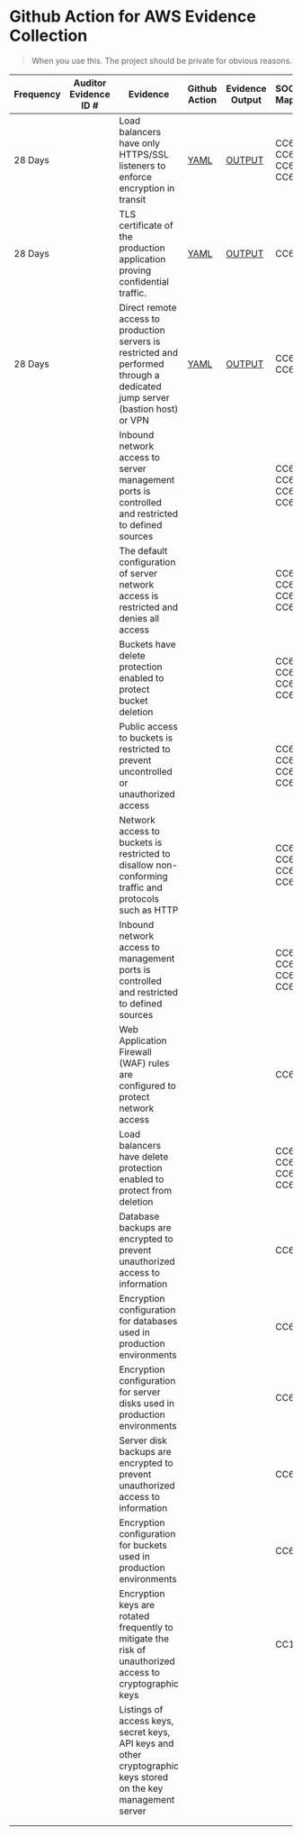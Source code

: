 # Github Action for AWS Evidence Collection

> When you use this. The project should be private for obvious reasons.




| Frequency | Auditor  Evidence ID # | Evidence                                                     | Github Action                                         | Evidence Output                                    | SOC2 Mapping               | NIST Mapping |
| --------- | ---------------------- | ------------------------------------------------------------ | ----------------------------------------------------- | -------------------------------------------------- | :------------------------- | ------------ |
| 28 Days   |                        | Load balancers have only HTTPS/SSL listeners to enforce encryption in transit | [YAML](/.github/workflows/load-bal-ssl-config.yml)   | [OUTPUT](/Configurations/load-bal-ssl-config.yaml) | CC6.1, CC6.3, CC6.6, CC6.7 |              |
| 28 Days   |                        | TLS certificate of the production application proving confidential traffic. | [YAML](/.github/workflows/list-tls-certificates.yaml) | [OUTPUT](/Lists/tls-certificates.yaml)             | CC6.1,                     |              |
| 28 Days   |                        | Direct remote access to production servers is restricted and performed through a dedicated jump server (bastion host) or VPN | [YAML](/.github/workflows/vpn-config.yaml)            | [OUTPUT](/Configurations/vpn-config.yaml)          | CC6.1, CC6.7               |              |
|           |                        | Inbound network access to server management ports is controlled and restricted to defined sources |                                                       |                                                    | CC6.1, CC6.3, CC6.6, CC6.7 |              |
|           |                        | The default configuration of server network access is restricted and denies all access |                                                       |                                                    | CC6.1, CC6.3, CC6.6, CC6.7 |              |
|           |                        | Buckets have delete protection enabled to protect bucket deletion |                                                       |                                                    | CC6.1, CC6.3, CC6.6, CC6.7 |              |
|           |                        | Public access to buckets is restricted to prevent uncontrolled or unauthorized access |                                                       |                                                    | CC6.1, CC6.3, CC6.6, CC6.7 |              |
|           |                        | Network access to buckets is restricted to disallow non-conforming traffic and protocols such as HTTP |                                                       |                                                    | CC6.1, CC6.3, CC6.6, CC6.7 |              |
|           |                        | Inbound network access to management ports is controlled and restricted to defined sources |                                                       |                                                    | CC6.1, CC6.3, CC6.6, CC6.7 |              |
|           |                        | Web Application Firewall (WAF) rules are configured to protect network access |                                                       |                                                    | CC6.1                      |              |
|           |                        | Load balancers have delete protection enabled to protect from deletion |                                                       |                                                    | CC6.1, CC6.3, CC6.6, CC6.7 |              |
|           |                        | Database backups are encrypted to prevent unauthorized access to information |                                                       |                                                    | CC6.7                      |              |
|           |                        | Encryption configuration for databases used in production environments |                                                       |                                                    | CC6.7                      |              |
|           |                        | Encryption configuration for server disks used in production environments |                                                       |                                                    | CC6.7                      |              |
|           |                        | Server disk backups are encrypted to prevent unauthorized access to information |                                                       |                                                    | CC6.7                      |              |
|           |                        | Encryption configuration for buckets used in production environments |                                                       |                                                    | CC6.7                      |              |
|           |                        | Encryption keys are rotated frequently to mitigate the risk of unauthorized access to cryptographic keys |                                                       |                                                    | CC1.1                      |              |
|           |                        | Listings of access keys, secret keys, API keys and other cryptographic keys stored on the key management server |                                                       |                                                    |                            |              |
|           |                        |                                                              |                                                       |                                                    |                            |              |
|           |                        |                                                              |                                                       |                                                    |                            |              |




<!--
#### SOC 2 - Expected Evidence

> For every `*` means a new type of evidence item



|ID     |Control                                                                                                                                                                                                                                                                                                                                                                                                      |Expected Evidence                                                                                                                                                                                                                                                                                                                                                                                                                                                                                                                                                                                                                                                                                                                                                                                                                                                                                                                                                                                                                                                                                                                                                                                                                                                                                                                                                                                                                                                                                               |Standard Hierarchy                                                                                                                                                                                                                                                                                                                                                                                         |Frequency|
|-------|-------------------------------------------------------------------------------------------------------------------------------------------------------------------------------------------------------------------------------------------------------------------------------------------------------------------------------------------------------------------------------------------------------------|----------------------------------------------------------------------------------------------------------------------------------------------------------------------------------------------------------------------------------------------------------------------------------------------------------------------------------------------------------------------------------------------------------------------------------------------------------------------------------------------------------------------------------------------------------------------------------------------------------------------------------------------------------------------------------------------------------------------------------------------------------------------------------------------------------------------------------------------------------------------------------------------------------------------------------------------------------------------------------------------------------------------------------------------------------------------------------------------------------------------------------------------------------------------------------------------------------------------------------------------------------------------------------------------------------------------------------------------------------------------------------------------------------------------------------------------------------------------------------------------------------------|-----------------------------------------------------------------------------------------------------------------------------------------------------------------------------------------------------------------------------------------------------------------------------------------------------------------------------------------------------------------------------------------------------------|---------|
|SOC.01 |Service Level Agreement (SLA) response time is in accordance with SLA procedure - Support tickets are classified, assigned and responded to in accordance with SLA procedure                                                                                                                                                                                                                                 |* SLA procedure document - SLA procedure document defining response time to customer issues and uptime requirements * Records of all customer support tickets - Customer support tickets including initial response time, urgent classification, severity level and owner proving initial response time was in accordance to the SLA                                                                                                                                                                                                                                                                                                                                                                                                                                                                                                                                                                                                                                                                                                                                                                                                                                                                                                                                                                                                                                                                                                                                                                            |* Security > CC2: Communication and Information > CC2.2 > SOC.1                                                                                                                                                                                                                                                                                                                                            |Ongoing  |
|SOC.02 |Set of security policies and procedures are documented, maintained, and published to employees - Policies and procedures are documented, reviewed, approved and available to employees                                                                                                                                                                                                                       |* Set of signed information security policies and procedures - Set of signed information security policies and procedures available to employees * A link to the policies and procedures in the internal portal - A link for the internal portal showing that the policies are available to all company's employees                                                                                                                                                                                                                                                                                                                                                                                                                                                                                                                                                                                                                                                                                                                                                                                                                                                                                                                                                                                                                                                                                                                                                                                             |* Security > CC1: Control Environment > CC1.3 > SOC.2                                                                                                                                                                                                                                                                                                                                                      |Annually |
|SOC.04 |Support metrics are defined and communicated - Support metrics (including key performance indicators) are defined and sent to Company’s stakeholders                                                                                                                                                                                                                                                         |* Support metrics dashboard report - Support metrics dashboard report taken from the support software * Support metrics report notification - A notification with support metrics report sent to relevant stakeholders                                                                                                                                                                                                                                                                                                                                                                                                                                                                                                                                                                                                                                                                                                                                                                                                                                                                                                                                                                                                                                                                                                                                                                                                                                                                                          |* Security > CC2: Communication and Information > CC2.2 > SOC.4                                                                                                                                                                                                                                                                                                                                            |Ongoing  |
|SOC.10 |Risk assessment meetings are held and documented - Risk assessment meetings where stakeholders evaluate risks and threats take place and documented                                                                                                                                                                                                                                                          |* Risk assessment meetings invitations - Risk assessment meetings email invitations * Risk assessment meetings minutes - Risk assessment meetings minutes                                                                                                                                                                                                                                                                                                                                                                                                                                                                                                                                                                                                                                                                                                                                                                                                                                                                                                                                                                                                                                                                                                                                                                                                                                                                                                                                                       |* Security > CC3: Risk Assessment > CC3.2 > SOC.10                                                                                                                                                                                                                                                                                                                                                         |Annually |
|SOC.106|Production and development environments are segregated - Separate environments are used for production and development (including testing and staging). To ensure segregation of duties, entities with access to the development environments have no access to production environment                                                                                                                       |* PII is used only in production environments - PII is used only in the production environment to prevent malicious threat actors to gain unauthorized access. Exceptions when necessary should be strictly limited, defined, and controlled followed by deletion of that data after use * Cloud accounts users and permissions - Cloud accounts users and permissions showing only authorized users have access to production * Test data is removed before system go to production - Test data may give away information about the functioning of an application or system and is an easy target for unauthorized individuals to exploit to gain access to systems. Possession of such information could facilitate the compromise of the system and related account data                                                                                                                                                                                                                                                                                                                                                                                                                                                                                                                                                                                                                                                                                                                                     |* Security > CC6: Logical and Physical Access Controls > CC6.1 > SOC.106 * Security > CC8: Change Management > CC8.1 > SOC.106                                                                                                                                                                                                                                                                             |Ongoing  |
|SOC.11 |Risk assessment is performed and documented - Risk assessment that follows the organization's policy is performed and documented to analyze, identify, evaluate and address internal and external risks                                                                                                                                                                                                      |* Risk assessment documentation (Risk Register) - Risk assessment documentation (Risk Register) including risks with their severity, priority, likelihood, impact, and mitigation steps is assigned to relevant stakeholders                                                                                                                                                                                                                                                                                                                                                                                                                                                                                                                                                                                                                                                                                                                                                                                                                                                                                                                                                                                                                                                                                                                                                                                                                                                                                    |* Security > CC3: Risk Assessment > CC3.1 > SOC.11                                                                                                                                                                                                                                                                                                                                                         |Ongoing  |
|SOC.110|Database access restriction is reviewed - Database access permissions are restricted to authorized users only                                                                                                                                                                                                                                                                                                |* Databases are configured with IAM authentication - Databases are configured with IAM authentication to link IAM users and roles with database access * Databases are not publicly accessible - Databases are configured to deny public access from external networks and allow access originating from the private network * Database access configuration and permissions - Database access user list and permissions proving that only authorized users has access to the database                                                                                                                                                                                                                                                                                                                                                                                                                                                                                                                                                                                                                                                                                                                                                                                                                                                                                                                                                                                                                          |* Security > CC6: Logical and Physical Access Controls > CC6.1 > SOC.110 * Security > CC8: Change Management > CC8.1 > SOC.110                                                                                                                                                                                                                                                                             |Ongoing  |
|SOC.111|User log activity and audit trail is performed and reviewed - User log activity auditing and audit trail for database, servers, and applications is performed and reviewed                                                                                                                                                                                                                                   |* Database access log alert sample - Sample of alerts generated and sent to security team when unauthorized access is made to database * Audit logs configuration - User audit trail activity configuration of environment's services and resources * Audit trail logging is configured multi-region and cross-account - Audit trail logging is configured to be operating on all infrastructure regions and accounts to ensure monitoring coverage * Audit trail triggered alerts listings sample - Sample of user audit logs triggered alerts, upon the identification of an anomaly showing alerts are defined and reviewed * Audit logs are protected - Audit logs are protected to prevent modifications by individuals, by encryption, access control and backup mechanisms * Database audit trail logs rules configuration - Database audit trail logs rules configuration showing database activity is audited for various events * Privileged users action logs - Privileged users' audit logs sample retrieved from the production environment                                                                                                                                                                                                                                                                                                                                                                                                                                                        |* Security > CC4: Monitoring Activities > CC4.1 > SOC.111                                                                                                                                                                                                                                                                                                                                                  |Annually |
|SOC.112|Monitoring and Audit Trail policy is documented and followed - The company documents and follows a monitoring and audit trail policy outlining the company's strategic directions for monitoring and internal audit                                                                                                                                                                                          |* Monitoring and audit policy document - Monitoring and audit policy document that defines the company's strategic directions for performing business monitoring and internal audit                                                                                                                                                                                                                                                                                                                                                                                                                                                                                                                                                                                                                                                                                                                                                                                                                                                                                                                                                                                                                                                                                                                                                                                                                                                                                                                             |* Security > CC7: System Operations > CC7.1 > SOC.112 * Security > CC7: System Operations > CC7.2 > SOC.112                                                                                                                                                                                                                                                                                                |Ongoing  |
|SOC.113|Infrastructure monitoring tools and metrics are in place - Infrastructure monitoring tools are in place to gather metrics about the operations of an IT environment hardware and software to ensure everything functions as expected to support applications and services                                                                                                                                    |* Application logging is configured multi-region - Application logging is configured to be operating on all infrastructure regions to ensure monitoring and metrics coverage * Infrastructure monitoring alerts - Infrastructure monitoring alerts sent to relevant stakeholder * Infrastructure monitoring alert rules configuration - Infrastructure monitoring tool configuration of predefined rules for alerts sent to relevant stakeholders * Servers have monitoring configuration enabled - Servers have monitoring configuration enabled for events and metrics monitoring * Infrastructure monitoring metrics - Infrastructure monitoring metrics (CPU, storage, performance) * Audit trail triggered alerts listings sample - Sample of user audit logs triggered alerts, upon the identification of an anomaly showing alerts are defined and reviewed * Load balancers have access logs configuration enabled - Load balancers have access logs configuration enabled to log network access and provide access control visibility * Audit logs configuration - User audit trail activity configuration of environment's services and resources * Infrastructure monitoring tool dashboard report - Infrastructure monitoring tool dashboard report proving existence of a dedicated monitoring tool * Audit trail logging is configured multi-region and cross-account - Audit trail logging is configured to be operating on all infrastructure regions and accounts to ensure monitoring coverage|* Security > CC4: Monitoring Activities > CC4.1 > SOC.113                                                                                                                                                                                                                                                                                                                                                  |Ongoing  |
|SOC.114|Security monitoring tools are in place - Security monitoring tools are in place to monitor customer environment to identify unusual activity. Alerts are sent based on predefined rules to the appropriate stakeholders when necessary                                                                                                                                                                       |* Security monitoring tool alert rules configuration - Monitoring tool configuration of predefined rules for alerts sent to relevant stakeholders * Security monitoring alerts - Security monitoring tool alerts sent to relevant stakeholder * Security monitoring tool dashboard report - Security monitoring tool dashboard report proving existence of a dedicated tool                                                                                                                                                                                                                                                                                                                                                                                                                                                                                                                                                                                                                                                                                                                                                                                                                                                                                                                                                                                                                                                                                                                                     |* Security > CC4: Monitoring Activities > CC4.1 > SOC.114                                                                                                                                                                                                                                                                                                                                                  |Ongoing  |
|SOC.115|Application monitoring tools are in place - Applicative anomalies are identified using predefined rules on a monitoring tool                                                                                                                                                                                                                                                                                 |* Application monitoring tool dashboard report - Application monitoring tool dashboard report proving existence of a dedicated tool * Application logging is configured multi-region - Application logging is configured to be operating on all infrastructure regions to ensure monitoring and metrics coverage * Application monitoring alerts - Application monitoring tool alerts sent to relevant stakeholder * Application monitoring tool alert rules configuration - Application monitoring tools configuration showing alert rules for anomaly detection                                                                                                                                                                                                                                                                                                                                                                                                                                                                                                                                                                                                                                                                                                                                                                                                                                                                                                                                               |* Security > CC4: Monitoring Activities > CC4.1 > SOC.115                                                                                                                                                                                                                                                                                                                                                  |Ongoing  |
|SOC.116|Penetration tests are performed - Penetration tests are performed on products and high and critical issues are documented, tracked, investigated and resolved                                                                                                                                                                                                                                                |* Penetration test executive summary report - Penetration test executive report of conducted penetration test from a third-party service provider                                                                                                                                                                                                                                                                                                                                                                                                                                                                                                                                                                                                                                                                                                                                                                                                                                                                                                                                                                                                                                                                                                                                                                                                                                                                                                                                                               |* Security > CC6: Logical and Physical Access Controls > CC6.8 > SOC.116                                                                                                                                                                                                                                                                                                                                   |Annually |
|SOC.117|Information security roles responsibilities are defined and assigned - Information security roles and responsibilities, including accountability for developing and maintaining policies, are defined and assigned to company's relevant personnel and updated and approved                                                                                                                                  |* Information security policy document - Information security policy document outlining the information security program of your company                                                                                                                                                                                                                                                                                                                                                                                                                                                                                                                                                                                                                                                                                                                                                                                                                                                                                                                                                                                                                                                                                                                                                                                                                                                                                                                                                                        |* Security > CC1: Control Environment > CC1.3 > SOC.117 * Security > CC1: Control Environment > CC1.5 > SOC.117 * Security > CC2: Communication and Information > CC2.2 > SOC.117 * Security > CC5: Control Activities > CC5.2 > SOC.117 * Security > CC5: Control Activities > CC5.3 > SOC.117 * Security > CC7: System Operations > CC7.1 > SOC.117 * Security > CC7: System Operations > CC7.4 > SOC.117|Annually |
|SOC.118|Employee feedback processes take place - Employee feedback processes in which managers and supervisors are giving constructive feedbacks to their employees are taking place and documented                                                                                                                                                                                                                  |* Employee feedback documentation samples - Employee feedback documentation samples for employees (anonymized) holding the feedback given to employees by their supervisors                                                                                                                                                                                                                                                                                                                                                                                                                                                                                                                                                                                                                                                                                                                                                                                                                                                                                                                                                                                                                                                                                                                                                                                                                                                                                                                                     |* Security > CC1: Control Environment > CC1.4 > SOC.118                                                                                                                                                                                                                                                                                                                                                    |Annually |
|SOC.119|New features are communicated to customers - New features are communicated to customers, through emails, chat or other means of communication                                                                                                                                                                                                                                                                |* Release notes - Example of release notes communicated to customers via emails or other means                                                                                                                                                                                                                                                                                                                                                                                                                                                                                                                                                                                                                                                                                                                                                                                                                                                                                                                                                                                                                                                                                                                                                                                                                                                                                                                                                                                                                  |* Security > CC2: Communication and Information > CC2.3 > SOC.119                                                                                                                                                                                                                                                                                                                                          |Ongoing  |
|SOC.12 |Board of directors meetings are held and documented - Board of directors meetings are held, documented and have a fixed agenda                                                                                                                                                                                                                                                                               |* Board of directors meetings minutes - Sample of board of directors meetings minutes * Board of directors meetings invitations - Email invitations for board of directors meetings                                                                                                                                                                                                                                                                                                                                                                                                                                                                                                                                                                                                                                                                                                                                                                                                                                                                                                                                                                                                                                                                                                                                                                                                                                                                                                                             |* Security > CC1: Control Environment > CC1.2 > SOC.12                                                                                                                                                                                                                                                                                                                                                     |Quarterly|
|SOC.120|System uptime SLA is defined and monitored - System uptime is defined in the SLA document and is being tracked and monitored                                                                                                                                                                                                                                                                                 |* SLA procedure document - SLA procedure document defining response time to customer issues and uptime requirements * System uptime report - System uptime report generated for all the audit period                                                                                                                                                                                                                                                                                                                                                                                                                                                                                                                                                                                                                                                                                                                                                                                                                                                                                                                                                                                                                                                                                                                                                                                                                                                                                                            |* Security > CC2: Communication and Information > CC2.3 > SOC.120 * Security > CC4: Monitoring Activities > CC4.1 > SOC.120                                                                                                                                                                                                                                                                                |Ongoing  |
|SOC.121|Access permissions for the product's application are restricted - Access permissions for the company product's application are restricted to authorized users only                                                                                                                                                                                                                                           |* Product application user list - User list of authorized users with access to the company's product application                                                                                                                                                                                                                                                                                                                                                                                                                                                                                                                                                                                                                                                                                                                                                                                                                                                                                                                                                                                                                                                                                                                                                                                                                                                                                                                                                                                                |* Security > CC6: Logical and Physical Access Controls > CC6.1 > SOC.121 * Security > CC6: Logical and Physical Access Controls > CC6.2 > SOC.121 * Security > CC6: Logical and Physical Access Controls > CC6.6 > SOC.121                                                                                                                                                                                 |Ongoing  |
|SOC.123|Changes in infrastructure are documented - Design, acquisition, implementation, configuration, modification, and management of infrastructure are documented and approved by the management team within the Change Management application. Change Management tickets are prioritized and labeled based on development phase and urgency                                                                      |* Change management tickets for infrastructure changes - Change management tickets for infrastructure changes from the change management tool                                                                                                                                                                                                                                                                                                                                                                                                                                                                                                                                                                                                                                                                                                                                                                                                                                                                                                                                                                                                                                                                                                                                                                                                                                                                                                                                                                   |* Security > CC8: Change Management > CC8.1 > SOC.123                                                                                                                                                                                                                                                                                                                                                      |Ongoing  |
|SOC.127|Visitors are accompanied while on premises - Visitors to the company's office are accompanied while on premises                                                                                                                                                                                                                                                                                              |* Physical access walkthrough documentation - Documentation of physical access walkthrough * Door management tool configuration - Physical entrance management tool configuration                                                                                                                                                                                                                                                                                                                                                                                                                                                                                                                                                                                                                                                                                                                                                                                                                                                                                                                                                                                                                                                                                                                                                                                                                                                                                                                               |* Security > CC6: Logical and Physical Access Controls > CC6.4 > SOC.127                                                                                                                                                                                                                                                                                                                                   |Ongoing  |
|SOC.13 |Product or service interruptions are communicated to customers - Service interruptions, maintenance and updates are communicated to customers through emails, status page link, chat or other means of communication                                                                                                                                                                                         |* Service interruptions notifications - Service interruptions and maintenance notifications that were communicated to customers via email, status page link or other tool                                                                                                                                                                                                                                                                                                                                                                                                                                                                                                                                                                                                                                                                                                                                                                                                                                                                                                                                                                                                                                                                                                                                                                                                                                                                                                                                       |* Security > CC2: Communication and Information > CC2.3 > SOC.13                                                                                                                                                                                                                                                                                                                                           |Ongoing  |
|SOC.131|Access to system resources is protected - Access to system resources is protected through a combination of firewalls, VPNs, native operating system access controls, database management system security, application controls and intrusion detection monitoring software                                                                                                                                   |* System description, design and network architecture boundaries is documented for internal use - A link to an internal shared folder or portal location of the system description and boundaries documentation including architecture and network design with security measures (Firewall, VPN,IDS)                                                                                                                                                                                                                                                                                                                                                                                                                                                                                                                                                                                                                                                                                                                                                                                                                                                                                                                                                                                                                                                                                                                                                                                                            |* Security > CC6: Logical and Physical Access Controls > CC6.6 > SOC.131                                                                                                                                                                                                                                                                                                                                   |Ongoing  |
|SOC.137|Equipment contacting sensitive information is disposed securely - Equipment contacting sensitive information is disposed only after the sensitive information has been wiped out, including revocation of access permissions to the systems and premises, as well as the return of company property and equipment                                                                                            |* Terminated employee off-boarding checklist - Employee off-boarding checklist for terminated employees, including the off-boarding tasks to be performed for a leaving employee such as IT credentials deprovisioning and equipment disposal. The filled off-boarding checklists can be gathered from the HR or ticketing system, or be provided as a standalone documents, for terminated employees                                                                                                                                                                                                                                                                                                                                                                                                                                                                                                                                                                                                                                                                                                                                                                                                                                                                                                                                                                                                                                                                                                           |* Confidentiality > C: Additional Criteria for Confidentiality > C1.1 > SOC.137 * Security > CC6: Logical and Physical Access Controls > CC6.2 > SOC.137 * Security > CC6: Logical and Physical Access Controls > CC6.5 > SOC.137                                                                                                                                                                          |Ongoing  |
|SOC.138|Deployment notifications are sent - After deployment, a success/fail notification will be sent to relevant stakeholders                                                                                                                                                                                                                                                                                      |* Deployment notifications are configured - Deployment notifications are configured to be sent for deployment events such as build success and failure * Deployments notifications - Software deployments notifications sent to the relevant stakeholder                                                                                                                                                                                                                                                                                                                                                                                                                                                                                                                                                                                                                                                                                                                                                                                                                                                                                                                                                                                                                                                                                                                                                                                                                                                        |* Security > CC8: Change Management > CC8.1 > SOC.138                                                                                                                                                                                                                                                                                                                                                      |Ongoing  |
|SOC.139|Privacy roles and responsibilities are defined - Responsibility and accountability are assigned to a person or group for developing, documenting, implementing, enforcing, monitoring, and updating the company's privacy policies. The names of such person or group and their responsibilities are defined                                                                                                 |* Privacy roles and responsibilities - Definition of privacy roles and responsibilities and the person or group assigned to them. The responsibilities include developing, documenting, implementing, enforcing, monitoring, and updating the company's privacy policies                                                                                                                                                                                                                                                                                                                                                                                                                                                                                                                                                                                                                                                                                                                                                                                                                                                                                                                                                                                                                                                                                                                                                                                                                                        |* Security > CC1: Control Environment > CC1.3 > SOC.139                                                                                                                                                                                                                                                                                                                                                    |Annually |
|SOC.14 |Organization chart is documented - An organization chart including personnel, job titles and clear reporting hierarchy is documented                                                                                                                                                                                                                                                                         |* Organization chart - Organization chart including job titles to demonstrate clear structure and reporting hierarchy                                                                                                                                                                                                                                                                                                                                                                                                                                                                                                                                                                                                                                                                                                                                                                                                                                                                                                                                                                                                                                                                                                                                                                                                                                                                                                                                                                                           |* Security > CC1: Control Environment > CC1.3 > SOC.14                                                                                                                                                                                                                                                                                                                                                     |Ongoing  |
|SOC.140|Server network access is restricted - Server network access is restricted to prevent unauthorized access to the company's resources and information                                                                                                                                                                                                                                                          |* Server management network access is restricted - Inbound network access to server management ports is controlled and restricted to defined sources * The default configuration of server network access is restricted - The default configuration of server network access is restricted and denies all access                                                                                                                                                                                                                                                                                                                                                                                                                                                                                                                                                                                                                                                                                                                                                                                                                                                                                                                                                                                                                                                                                                                                                                                                |* Security > CC6: Logical and Physical Access Controls > CC6.1 > SOC.140 * Security > CC6: Logical and Physical Access Controls > CC6.3 > SOC.140 * Security > CC6: Logical and Physical Access Controls > CC6.6 > SOC.140 * Security > CC6: Logical and Physical Access Controls > CC6.7 > SOC.140                                                                                                        |Ongoing  |
|SOC.141|Bucket access is restricted - Bucket access is restricted to prevent uncontrolled access to the company's data                                                                                                                                                                                                                                                                                               |* Buckets have delete protection enabled - Buckets have delete protection enabled to protect bucket deletion by requiring MFA * Public access to buckets is restricted - Public access to buckets is restricted to prevent uncontrolled or unauthorized access * Network access to buckets is restricted - Network access to buckets is restricted to disallow non-conforming traffic and protocols such as HTTP                                                                                                                                                                                                                                                                                                                                                                                                                                                                                                                                                                                                                                                                                                                                                                                                                                                                                                                                                                                                                                                                                                |* Security > CC6: Logical and Physical Access Controls > CC6.1 > SOC.141 * Security > CC6: Logical and Physical Access Controls > CC6.3 > SOC.141 * Security > CC6: Logical and Physical Access Controls > CC6.6 > SOC.141 * Security > CC6: Logical and Physical Access Controls > CC6.7 > SOC.141                                                                                                        |Ongoing  |
|SOC.142|Network access is restricted - Network access is restricted to prevent unauthorized access to the company's resources and information                                                                                                                                                                                                                                                                        |* Network access for management operations is restricted - Inbound network access to management ports is controlled and restricted to defined sources                                                                                                                                                                                                                                                                                                                                                                                                                                                                                                                                                                                                                                                                                                                                                                                                                                                                                                                                                                                                                                                                                                                                                                                                                                                                                                                                                           |* Security > CC6: Logical and Physical Access Controls > CC6.1 > SOC.142 * Security > CC6: Logical and Physical Access Controls > CC6.3 > SOC.142 * Security > CC6: Logical and Physical Access Controls > CC6.6 > SOC.142 * Security > CC6: Logical and Physical Access Controls > CC6.7 > SOC.142                                                                                                        |Ongoing  |
|SOC.143|Web Application Firewall (WAF) is configured and operating - Web Application Firewall (WAF) is configured and operating on production environments to inspect and restrict access to web resources                                                                                                                                                                                                           |* Web Application Firewall (WAF) rules are configured - Web Application Firewall (WAF) rules are configured to protect network access                                                                                                                                                                                                                                                                                                                                                                                                                                                                                                                                                                                                                                                                                                                                                                                                                                                                                                                                                                                                                                                                                                                                                                                                                                                                                                                                                                           |* Security > CC6: Logical and Physical Access Controls > CC6.1 > SOC.143                                                                                                                                                                                                                                                                                                                                   |Ongoing  |
|SOC.145|Load balancer access is restricted - Load balancers are configured to restrict access to authorized entities to reduce infrastructure and data related risks                                                                                                                                                                                                                                                 |* Load balancers have only HTTPS/SSL listeners - Load balancers have only HTTPS/SSL listeners to enforce encryption in transit * Load balancers have delete protection enabled - Load balancers have delete protection enabled to protect from deletion by requiring MFA                                                                                                                                                                                                                                                                                                                                                                                                                                                                                                                                                                                                                                                                                                                                                                                                                                                                                                                                                                                                                                                                                                                                                                                                                                        |* Security > CC6: Logical and Physical Access Controls > CC6.1 > SOC.145 * Security > CC6: Logical and Physical Access Controls > CC6.3 > SOC.145 * Security > CC6: Logical and Physical Access Controls > CC6.6 > SOC.145 * Security > CC6: Logical and Physical Access Controls > CC6.7 > SOC.145                                                                                                        |Ongoing  |
|SOC.15 |Available job positions and their descriptions are listed, documented and maintained - A list of available job and their descriptions is documented and maintained for each open position, and reviewed and updated                                                                                                                                                                                          |* Available job position descriptions - Documentation of open job descriptions from operating ATS system or the company website                                                                                                                                                                                                                                                                                                                                                                                                                                                                                                                                                                                                                                                                                                                                                                                                                                                                                                                                                                                                                                                                                                                                                                                                                                                                                                                                                                                 |* Security > CC1: Control Environment > CC1.4 > SOC.15                                                                                                                                                                                                                                                                                                                                                     |Annually |
|SOC.16 |Customer support is available to customers - Customer support mechanism is available to customers through a dedicated communication channel                                                                                                                                                                                                                                                                  |* Customer support communication channel - Link to the company support center webpage or evidence of dedicated chat channels in the customer support or messaging applications * Records of all customer support tickets - Customer support tickets including initial response time, urgent classification, severity level and owner proving initial response time was in accordance to the SLA                                                                                                                                                                                                                                                                                                                                                                                                                                                                                                                                                                                                                                                                                                                                                                                                                                                                                                                                                                                                                                                                                                                 |* Security > CC2: Communication and Information > CC2.2 > SOC.16                                                                                                                                                                                                                                                                                                                                           |Ongoing  |
|SOC.18 |Business roadmap meetings are held and documented - Business roadmap meetings are held, documented and have a fixed agenda                                                                                                                                                                                                                                                                                   |* Business roadmap meetings minutes - Sample of business roadmap meetings minutes * Business roadmap meetings invitations - Email invitations to business roadmap meetings                                                                                                                                                                                                                                                                                                                                                                                                                                                                                                                                                                                                                                                                                                                                                                                                                                                                                                                                                                                                                                                                                                                                                                                                                                                                                                                                      |* Security > CC1: Control Environment > CC1.3 > SOC.18                                                                                                                                                                                                                                                                                                                                                     |Monthly  |
|SOC.19 |Establish and maintain an information security policy - Information security policy defining the company's strategic direction regarding information security aspects is documented, followed, and reviewed                                                                                                                                                                                                  |* Information security policy document - Information security policy document outlining the information security program of your company                                                                                                                                                                                                                                                                                                                                                                                                                                                                                                                                                                                                                                                                                                                                                                                                                                                                                                                                                                                                                                                                                                                                                                                                                                                                                                                                                                        |* Security > CC2: Communication and Information > CC2.1 > SOC.19                                                                                                                                                                                                                                                                                                                                           |Annually |
|SOC.20 |Human resources security policy is documented and followed - Human resources security policy defining the security guidelines for the company's employees with all processes related to human resources, including training and awareness and disciplinary process                                                                                                                                           |* Business roadmap meetings invitations - Email invitations to business roadmap meetings * Business roadmap meetings minutes - Sample of business roadmap meetings minutes                                                                                                                                                                                                                                                                                                                                                                                                                                                                                                                                                                                                                                                                                                                                                                                                                                                                                                                                                                                                                                                                                                                                                                                                                                                                                                                                      |* Security > CC1: Control Environment > CC1.3 > SOC.20                                                                                                                                                                                                                                                                                                                                                     |Ongoing  |
|SOC.21 |IT & IS steering committee meetings are held and documented - IT & IS security meetings are held, documented and have a fixed agenda                                                                                                                                                                                                                                                                         |* IT & IS steering committee meetings invitations - IT & IS steering committee email invitations * IT & IS steering committee meetings minutes - Sample of IT & IS management meetings minutes                                                                                                                                                                                                                                                                                                                                                                                                                                                                                                                                                                                                                                                                                                                                                                                                                                                                                                                                                                                                                                                                                                                                                                                                                                                                                                                  |* Security > CC1: Control Environment > CC1.3 > SOC.21                                                                                                                                                                                                                                                                                                                                                     |Monthly  |
|SOC.22 |Management meetings are held and documented - Management meetings are held, documented and have a fixed agenda                                                                                                                                                                                                                                                                                               |* Management meetings minutes - Sample of management meetings minutes * Management meetings invitations - Email invitations to management meetings                                                                                                                                                                                                                                                                                                                                                                                                                                                                                                                                                                                                                                                                                                                                                                                                                                                                                                                                                                                                                                                                                                                                                                                                                                                                                                                                                              |* Security > CC1: Control Environment > CC1.3 > SOC.22                                                                                                                                                                                                                                                                                                                                                     |Monthly  |
|SOC.23 |NDA agreements are signed with third-party vendors - Prior to engaging with third-party vendors an NDA must be signed                                                                                                                                                                                                                                                                                        |* NDA agreement - NDA agreement examples                                                                                                                                                                                                                                                                                                                                                                                                                                                                                                                                                                                                                                                                                                                                                                                                                                                                                                                                                                                                                                                                                                                                                                                                                                                                                                                                                                                                                                                                        |* Security > CC1: Control Environment > CC1.1 > SOC.23                                                                                                                                                                                                                                                                                                                                                     |Ongoing  |
|SOC.30 |Incident response policy is documented and followed - Incident response is documented to contain, remediate and communicate security incidents                                                                                                                                                                                                                                                               |* Incident response policy document - Incident response policy document that defines how the company and personnel evaluates, escalates and resolves security incidents                                                                                                                                                                                                                                                                                                                                                                                                                                                                                                                                                                                                                                                                                                                                                                                                                                                                                                                                                                                                                                                                                                                                                                                                                                                                                                                                         |* Security > CC7: System Operations > CC7.4 > SOC.30                                                                                                                                                                                                                                                                                                                                                       |Ongoing  |
|SOC.31 |Incident response processes are in place - Incident response processes are in place to continuously evaluate, escalate and remediate security issues                                                                                                                                                                                                                                                         |* Incident response reporting mechanism - Incident response portal or specific email address that is used to report / notify in case of a incident breach * Incident response report template - Incident report documentation or template * Incident response reporting notifications - Incident response event notifications received when reporting on an incident breach * Logs of incident response events - Incident response tool events and proof they were sent to relevant stakeholders * Incident response tool configuration - Incident response tool configuration to monitor security events and alert required stakeholders                                                                                                                                                                                                                                                                                                                                                                                                                                                                                                                                                                                                                                                                                                                                                                                                                                                                       |* Security > CC7: System Operations > CC7.4 > SOC.31                                                                                                                                                                                                                                                                                                                                                       |Ongoing  |
|SOC.32 |Database storage is encrypted - Databases residing in production environments, including backups, are encrypted at rest                                                                                                                                                                                                                                                                                      |* Database backups are encrypted - Database backups are encrypted to prevent unauthorized access to information * Database encryption configuration - Encryption configuration for databases used in production environments                                                                                                                                                                                                                                                                                                                                                                                                                                                                                                                                                                                                                                                                                                                                                                                                                                                                                                                                                                                                                                                                                                                                                                                                                                                                                    |* Security > CC6: Logical and Physical Access Controls > CC6.7 > SOC.32                                                                                                                                                                                                                                                                                                                                    |Ongoing  |
|SOC.33 |Production environment access permissions are restricted - Production environment access permissions are restricted to authorized users only                                                                                                                                                                                                                                                                 |* Cloud accounts users and permissions - Cloud accounts users and permissions showing only authorized users have access to production * IAM policies are attached only to groups or roles - Users have no IAM policies directly attached to them, rather inherit policies from groups and roles * Users have no IAM policies that allow full administrative privileges - Users have no IAM policies that allow full administrative privileges, to reduce attach surface and conform to the least privileges principle                                                                                                                                                                                                                                                                                                                                                                                                                                                                                                                                                                                                                                                                                                                                                                                                                                                                                                                                                                                           |* Security > CC6: Logical and Physical Access Controls > CC6.1 > SOC.33                                                                                                                                                                                                                                                                                                                                    |Ongoing  |
|SOC.34 |Sensitive SaaS applications access permissions are restricted - Sensitive SaaS application access permissions are restricted to authorized users only, for the source control, build, and identity management tools                                                                                                                                                                                          |* Sensitive SaaS applications user list and permissions - Sensitive SaaS application users list and permissions showing only authorized users have access to these applications                                                                                                                                                                                                                                                                                                                                                                                                                                                                                                                                                                                                                                                                                                                                                                                                                                                                                                                                                                                                                                                                                                                                                                                                                                                                                                                                 |* Security > CC6: Logical and Physical Access Controls > CC6.2 > SOC.34                                                                                                                                                                                                                                                                                                                                    |Ongoing  |
|SOC.35 |User access permissions review is performed - User access permissions review process for cloud environments, servers, application and SaaS applications by the relevant resource owner                                                                                                                                                                                                                       |* Sensitive SaaS applications user list and permissions - Sensitive SaaS application users list and permissions showing only authorized users have access to these applications * Cloud accounts users and permissions - Cloud accounts users and permissions showing only authorized users have access to production * User access permissions review summary document - A signed document summarizing access permissions review, including super users / privileged users, by each relevant stakeholder in the databases, production servers, CI/CD tools and SaaS and Finance applications, including finance folders                                                                                                                                                                                                                                                                                                                                                                                                                                                                                                                                                                                                                                                                                                                                                                                                                                                                                        |* Security > CC6: Logical and Physical Access Controls > CC6.2 > SOC.35                                                                                                                                                                                                                                                                                                                                    |Quarterly|
|SOC.36 |Access control policy is documented and followed - Access control management policy outlining the company's strategic direction towards access control is documented and followed                                                                                                                                                                                                                            |* Access control policy - Access control policy outlining how the company designs and manages access controls                                                                                                                                                                                                                                                                                                                                                                                                                                                                                                                                                                                                                                                                                                                                                                                                                                                                                                                                                                                                                                                                                                                                                                                                                                                                                                                                                                                                   |* Security > CC6: Logical and Physical Access Controls > CC6.1 > SOC.36                                                                                                                                                                                                                                                                                                                                    |Ongoing  |
|SOC.37 |Asset management Policy is documented and followed - Asset Management Policy outlining the process of receiving, tagging, documenting, and eventually disposing of the organization's assets                                                                                                                                                                                                                 |* Asset management policy - Asset management policy outlining the process of receiving, tagging, documenting, and eventually disposing of the organization's main assets and resource including the ownership of these assets                                                                                                                                                                                                                                                                                                                                                                                                                                                                                                                                                                                                                                                                                                                                                                                                                                                                                                                                                                                                                                                                                                                                                                                                                                                                                   |* Processing Integrity > PI: Additional Criteria for Processing Integrity > PI1.1 > SOC.37 * Security > CC6: Logical and Physical Access Controls > CC6.1 > SOC.37                                                                                                                                                                                                                                         |Ongoing  |
|SOC.38 |Change management policy is documented and followed - Change management policy outlining how the organization designs, handles and carry out changes in the organization, infrastructure, product and software                                                                                                                                                                                               |* Change management policy document - Change management policy document outlining how the organization designs, handles and carry out changes in the organization, infrastructure, product and software                                                                                                                                                                                                                                                                                                                                                                                                                                                                                                                                                                                                                                                                                                                                                                                                                                                                                                                                                                                                                                                                                                                                                                                                                                                                                                         |* Security > CC8: Change Management > CC8.1 > SOC.38                                                                                                                                                                                                                                                                                                                                                       |Ongoing  |
|SOC.40 |Encryption and key management policy is documented and followed - Encryption policy outline the organization approach towards the use of cryptographic controls including key management across the organization's resource and information                                                                                                                                                                  |* Encryption policy - Encryption policy outline the organization management approach towards the use of cryptographic controls including key management across the organization's resource and information                                                                                                                                                                                                                                                                                                                                                                                                                                                                                                                                                                                                                                                                                                                                                                                                                                                                                                                                                                                                                                                                                                                                                                                                                                                                                                      |* Security > CC1: Control Environment > CC1.1 > SOC.40 * Security > CC6: Logical and Physical Access Controls > CC6.6 > SOC.40 * Security > CC6: Logical and Physical Access Controls > CC6.7 > SOC.40                                                                                                                                                                                                     |Ongoing  |
|SOC.41 |Hardening system / server policy is documented and followed - Hardening system / server policy outlining the process of securing a system by reducing its attack surfaces by performing operations and controls to harden their computer systems / servers is documented and followed                                                                                                                        |* Hardening systems / server policy - Hardening policy outlining how the company secures systems by hardening                                                                                                                                                                                                                                                                                                                                                                                                                                                                                                                                                                                                                                                                                                                                                                                                                                                                                                                                                                                                                                                                                                                                                                                                                                                                                                                                                                                                   |* Security > CC5: Control Activities > CC5.3 > SOC.41 * Security > CC7: System Operations > CC7.2 > SOC.41                                                                                                                                                                                                                                                                                                 |Ongoing  |
|SOC.42 |Internal employees sign on an acceptable use policy - Internal employees sign on an acceptable use policy as part of their employment contract with the Company                                                                                                                                                                                                                                              |* Acceptable use policy - A document outlining expectations from employees behavior towards different entities                                                                                                                                                                                                                                                                                                                                                                                                                                                                                                                                                                                                                                                                                                                                                                                                                                                                                                                                                                                                                                                                                                                                                                                                                                                                                                                                                                                                  |* Security > CC1: Control Environment > CC1.3 > SOC.42                                                                                                                                                                                                                                                                                                                                                     |Ongoing  |
|SOC.43 |Server disk storage is encrypted - Server disks residing in production environments, including backups, are encrypted at rest                                                                                                                                                                                                                                                                                |* Server disk encryption configuration - Encryption configuration for server disks used in production environments * Server disk backups are encrypted - Server disk backups are encrypted to prevent unauthorized access to information                                                                                                                                                                                                                                                                                                                                                                                                                                                                                                                                                                                                                                                                                                                                                                                                                                                                                                                                                                                                                                                                                                                                                                                                                                                                        |* Security > CC6: Logical and Physical Access Controls > CC6.7 > SOC.43                                                                                                                                                                                                                                                                                                                                    |Ongoing  |
|SOC.44 |Malware detection and response policy - A malware detection and response policy outline principles to prevent malware from entering the company environment, to identify and report on malware or suspected malware attacks, and to define appropriate actions to eliminate and recover from malware related incidents                                                                                       |* A malware detection and response policy - A malware detection and response policy outline principles to prevent malware from entering the company environment, to identify and report on malware or suspected malware attacks, and to define appropriate actions to eliminate and recover from malware related incidents                                                                                                                                                                                                                                                                                                                                                                                                                                                                                                                                                                                                                                                                                                                                                                                                                                                                                                                                                                                                                                                                                                                                                                                      |* Security > CC6: Logical and Physical Access Controls > CC6.8 > SOC.44                                                                                                                                                                                                                                                                                                                                    |Ongoing  |
|SOC.45 |Password policy is documented and followed - Password policy outlining the company's strategic direction towards password management is documented and followed                                                                                                                                                                                                                                              |* Password policy document - Password policy outlining how the company designs and manages passwords                                                                                                                                                                                                                                                                                                                                                                                                                                                                                                                                                                                                                                                                                                                                                                                                                                                                                                                                                                                                                                                                                                                                                                                                                                                                                                                                                                                                            |* Security > CC1: Control Environment > CC1.1 > SOC.45 * Security > CC6: Logical and Physical Access Controls > CC6.1 > SOC.45                                                                                                                                                                                                                                                                             |Ongoing  |
|SOC.47 |Remote access control policy - Remote access control policy outlines and defines acceptable methods of remotely connecting to the internal network                                                                                                                                                                                                                                                           |* Remote access control policy - Remote access control policy outlining and defining acceptable methods of remotely connecting to the internal network                                                                                                                                                                                                                                                                                                                                                                                                                                                                                                                                                                                                                                                                                                                                                                                                                                                                                                                                                                                                                                                                                                                                                                                                                                                                                                                                                          |* Security > CC6: Logical and Physical Access Controls > CC6.1 > SOC.47 * Security > CC6: Logical and Physical Access Controls > CC6.6 > SOC.47                                                                                                                                                                                                                                                            |Ongoing  |
|SOC.48 |SDLC policy is documented and followed - Software development life cycle (SDLC) policy is documented, followed and reviewed                                                                                                                                                                                                                                                                                  |* SDLC policy document - SDLC policy document outlining the company strategic directions towards software development processes, including secure software development                                                                                                                                                                                                                                                                                                                                                                                                                                                                                                                                                                                                                                                                                                                                                                                                                                                                                                                                                                                                                                                                                                                                                                                                                                                                                                                                          |* Security > CC8: Change Management > CC8.1 > SOC.48                                                                                                                                                                                                                                                                                                                                                       |Annually |
|SOC.5  |Vendor risk management policy is documented - Vendor risk management policy is documented and the policy defines how the company evaluates, engages, and provisions new and existing vendors                                                                                                                                                                                                                 |* Vendor risk management policy document - Vendor risk management policy document that defines how the company evaluates, engages, and provisions new and existing vendors                                                                                                                                                                                                                                                                                                                                                                                                                                                                                                                                                                                                                                                                                                                                                                                                                                                                                                                                                                                                                                                                                                                                                                                                                                                                                                                                      |* Security > CC9: Risk Mitigation > CC9.2 > SOC.5                                                                                                                                                                                                                                                                                                                                                          |Ongoing  |
|SOC.50 |Change management meeting are held and documented - Change management meetings are performed in order to review and approve features                                                                                                                                                                                                                                                                         |* Change management meeting minutes - Documents outlining subjects discussed, meetings outcomes, decision logs and produced tasks * Change management meeting invitations - Email invitations to change management meetings                                                                                                                                                                                                                                                                                                                                                                                                                                                                                                                                                                                                                                                                                                                                                                                                                                                                                                                                                                                                                                                                                                                                                                                                                                                                                     |* Security > CC8: Change Management > CC8.1 > SOC.50                                                                                                                                                                                                                                                                                                                                                       |Ongoing  |
|SOC.51 |Internal employees sign on an NDA - Internal employees sign on an NDA as part of their employment contract with the Company                                                                                                                                                                                                                                                                                  |* Signed NDA agreement samples - Samples of NDA agreements or confidentiality sections in the employment agreement signed by the employee prior to first day of employment * NDA agreement template - A template for an NDA agreement or confidentiality section in the employment agreement to be signed by employees                                                                                                                                                                                                                                                                                                                                                                                                                                                                                                                                                                                                                                                                                                                                                                                                                                                                                                                                                                                                                                                                                                                                                                                          |* Security > CC1: Control Environment > CC1.1 > SOC.51 * Security > CC1: Control Environment > CC1.2 > SOC.51 * Security > CC1: Control Environment > CC1.3 > SOC.51 * Security > CC1: Control Environment > CC1.5 > SOC.51 * Security > CC2: Communication and Information > CC2.2 > SOC.51 * Security > CC9: Risk Mitigation > CC9.2 > SOC.51                                                            |Ongoing  |
|SOC.52 |New employees onboarding process is in place - New employees go through an onboarding process in which the company communicates its values, policies, procedures and the responsibilities and requirements from new employees                                                                                                                                                                                |* A new employee checklist/material template - Onboarding checklist / material template * Onboarding notification tickets regarding new employee sent from HR to IT - New employee onboarding notification tickets sent from HR to IT, requesting the grant of access permissions to company's resources * Onboarding checklists of employees - Sample of onboarding checklists for selected employees * List of new employees - List of new employees hired during the audit period                                                                                                                                                                                                                                                                                                                                                                                                                                                                                                                                                                                                                                                                                                                                                                                                                                                                                                                                                                                                                            |* Security > CC1: Control Environment > CC1.4 > SOC.52                                                                                                                                                                                                                                                                                                                                                     |Ongoing  |
|SOC.53 |Employees undergo a security awareness training - The company conducts security awareness training program to maintain security awareness posture                                                                                                                                                                                                                                                            |* Security training attendance log - security awareness training employee attendance log * Security awareness training documents - security training materials                                                                                                                                                                                                                                                                                                                                                                                                                                                                                                                                                                                                                                                                                                                                                                                                                                                                                                                                                                                                                                                                                                                                                                                                                                                                                                                                                  |* Security > CC1: Control Environment > CC1.1 > SOC.53                                                                                                                                                                                                                                                                                                                                                     |Annually |
|SOC.54 |Bucket storage is encrypted - Buckets residing in production environments, including backups, are encrypted at rest                                                                                                                                                                                                                                                                                          |* Bucket encryption configuration - Encryption configuration for buckets used in production environments                                                                                                                                                                                                                                                                                                                                                                                                                                                                                                                                                                                                                                                                                                                                                                                                                                                                                                                                                                                                                                                                                                                                                                                                                                                                                                                                                                                                        |* Security > CC6: Logical and Physical Access Controls > CC6.7 > SOC.54                                                                                                                                                                                                                                                                                                                                    |Ongoing  |
|SOC.55 |Technical and Secure software development life cycle training is performed - Employees responsible for the design, development, implementation, and operation of company's platform affecting security, availability and confidentiality undergo an SSDLC training                                                                                                                                           |* SSDLC training materials - SSDLC training documentation                                                                                                                                                                                                                                                                                                                                                                                                                                                                                                                                                                                                                                                                                                                                                                                                                                                                                                                                                                                                                                                                                                                                                                                                                                                                                                                                                                                                                                                       |* Security > CC8: Change Management > CC8.1 > SOC.55                                                                                                                                                                                                                                                                                                                                                       |Ongoing  |
|SOC.56 |Employee job function change process is in place - Employees whose job functions have changed and therefore no longer require access to a group of user permissions will have their access disabled or modified as needed                                                                                                                                                                                    |* List of employees that had their job function changed - List of employees that had their job function changed during the audit period * Employee job function change notification ticket - Job function change tickets which are sent to IT regarding employees whose job functions have been changed during the audit period.Job function change tickets are to be provided from the Human Resources (HR) system or any other system used for that matter                                                                                                                                                                                                                                                                                                                                                                                                                                                                                                                                                                                                                                                                                                                                                                                                                                                                                                                                                                                                                                                    |* Security > CC6: Logical and Physical Access Controls > CC6.2 > SOC.56                                                                                                                                                                                                                                                                                                                                    |Ongoing  |
|SOC.57 |Terminated employee off-boarding process is in place - Terminated employees go through an off-boarding process with a clear off-boarding checklist and have no access permission to the production environment and other applications                                                                                                                                                                        |* Terminated employee list - List of terminated employee during the audit period * Terminated employee off-boarding checklist - Employee off-boarding checklist for terminated employees, including the off-boarding tasks to be performed for a leaving employee such as IT credentials deprovisioning and equipment disposal. The filled off-boarding checklists can be gathered from the HR or ticketing system, or be provided as a standalone documents, for terminated employees * Access permission list to production environments - Access permission active user list proving terminated employees has no longer access to production * Access permission list to sensitive SaaS applications - Access permission list to SaaS applications proving terminated employees has no longer access to these resources                                                                                                                                                                                                                                                                                                                                                                                                                                                                                                                                                                                                                                                                                      |* Security > CC6: Logical and Physical Access Controls > CC6.2 > SOC.57                                                                                                                                                                                                                                                                                                                                    |Ongoing  |
|SOC.58 |Job candidates go through background checks and a screening process - Job candidates go through background checks and a screening process to check their suitability for the company's objectives                                                                                                                                                                                                            |* Job candidate background checks and screening documentation - Documentation of the screening process and background checks performed on job candidates. The documentation should include a short summary for each of the stages in the hiring process. Documentation can take the form of a textual document for each candidate or can be gathered from the HR, ATS, or background systems                                                                                                                                                                                                                                                                                                                                                                                                                                                                                                                                                                                                                                                                                                                                                                                                                                                                                                                                                                                                                                                                                                                    |* Security > CC1: Control Environment > CC1.4 > SOC.58                                                                                                                                                                                                                                                                                                                                                     |Ongoing  |
|SOC.59 |Changes in software are documented - Changes in software are documented and prioritized using a change management tool and assigned to the relevant stakeholder. Each code change in the source control tool should to be linked to the ticket documenting that change and vice versa                                                                                                                        |* Change management closed tickets - List of software development closed tickets during the audit period * SDLC workflow - SDLC workflow from the change management tool showing the flow of software development processes in the company * Linked tickets and pull requests - Log of changes documentation tickets in the change management tool and their linkage to pull requests from the source control tool                                                                                                                                                                                                                                                                                                                                                                                                                                                                                                                                                                                                                                                                                                                                                                                                                                                                                                                                                                                                                                                                                              |* Security > CC8: Change Management > CC8.1 > SOC.59                                                                                                                                                                                                                                                                                                                                                       |Ongoing  |
|SOC.6  |Vendors and business partners risks mapping is reviewed periodically and before engagement - The company evaluates risks regarding vendors, partners, subcontractors, infrastructure providers and other related third-parties, including review of the security compliance reports. Deviations are investigated. The review includes identifying and documenting the controls in place to address the CUECs |* Vendor risk assessment documentation - Vendor risk assessment reports and documentation for current and new vendors, including documentation of their compliance reports (SOC 2, etc.) and controls                                                                                                                                                                                                                                                                                                                                                                                                                                                                                                                                                                                                                                                                                                                                                                                                                                                                                                                                                                                                                                                                                                                                                                                                                                                                                                          |* Security > CC9: Risk Mitigation > CC9.2 > SOC.6                                                                                                                                                                                                                                                                                                                                                          |Annually |
|SOC.60 |Development tools access restriction is reviewed - Permissions for development tools, including source control and CI/CD, are restricted to authorized users only                                                                                                                                                                                                                                            |* Development and CI/CD tools access permissions configuration - Access permissions settings for development tools including source control tool, change management tool, CI/CD build tool. The configuration allows only authorized users to have access to administrative operations                                                                                                                                                                                                                                                                                                                                                                                                                                                                                                                                                                                                                                                                                                                                                                                                                                                                                                                                                                                                                                                                                                                                                                                                                          |* Security > CC6: Logical and Physical Access Controls > CC6.1 > SOC.60 * Security > CC8: Change Management > CC8.1 > SOC.60                                                                                                                                                                                                                                                                               |Ongoing  |
|SOC.61 |Code review is performed - Code changes are reviewed and approved by professional authority before being merged to production                                                                                                                                                                                                                                                                                |* Configuration of code review enforcement - Source control tool settings enforcing code review before pull requests are merged * Pull requests review logs - List of all pull requests merged to production, their reviewers and review content                                                                                                                                                                                                                                                                                                                                                                                                                                                                                                                                                                                                                                                                                                                                                                                                                                                                                                                                                                                                                                                                                                                                                                                                                                                                |* Security > CC8: Change Management > CC8.1 > SOC.61                                                                                                                                                                                                                                                                                                                                                       |Ongoing  |
|SOC.62 |Database change management process is maintained - Database changes are performed using pre-approved scripts                                                                                                                                                                                                                                                                                                 |* Database change scripts - Scripts responsible for applying database changes                                                                                                                                                                                                                                                                                                                                                                                                                                                                                                                                                                                                                                                                                                                                                                                                                                                                                                                                                                                                                                                                                                                                                                                                                                                                                                                                                                                                                                   |* Security > CC8: Change Management > CC8.1 > SOC.62                                                                                                                                                                                                                                                                                                                                                       |Ongoing  |
|SOC.63 |Deployment to production should be approved manually - Deployment of build software must contain a manual approval before changes are pushed to production                                                                                                                                                                                                                                                   |* CI/CD tool configuration - Configuration of the CI/CD tool that requires a manual step before a new version it deployed to production                                                                                                                                                                                                                                                                                                                                                                                                                                                                                                                                                                                                                                                                                                                                                                                                                                                                                                                                                                                                                                                                                                                                                                                                                                                                                                                                                                         |* Security > CC8: Change Management > CC8.1 > SOC.63                                                                                                                                                                                                                                                                                                                                                       |Ongoing  |
|SOC.64 |Development methodologies and processes are in place - Development methodologies and processes are in place to assure company objectives                                                                                                                                                                                                                                                                     |* Product feature backlog - List of product feature backlog of planned features and prioritization                                                                                                                                                                                                                                                                                                                                                                                                                                                                                                                                                                                                                                                                                                                                                                                                                                                                                                                                                                                                                                                                                                                                                                                                                                                                                                                                                                                                              |* Security > CC8: Change Management > CC8.1 > SOC.64                                                                                                                                                                                                                                                                                                                                                       |Ongoing  |
|SOC.65 |Strong password policy is enforced - Strong password policy is configured and enforced for cloud providers and sensitive SaaS tools such as source control, build tool and identity management tool, including password length, complexity, change intervals, non-defaults and login attempts limitation                                                                                                     |* Sensitive Saas tools' password policy configuration - Password policy configurations for sensitive SaaS tools proving a strong password policy is enforced * Cloud accounts password policy configuration - Password policy configurations for cloud providers proving a strong password policy is enforced                                                                                                                                                                                                                                                                                                                                                                                                                                                                                                                                                                                                                                                                                                                                                                                                                                                                                                                                                                                                                                                                                                                                                                                                   |* Security > CC1: Control Environment > CC1.1 > SOC.65 * Security > CC6: Logical and Physical Access Controls > CC6.1 > SOC.65                                                                                                                                                                                                                                                                             |Ongoing  |
|SOC.66 |Operation and security requirements are part of feature development - Operation and security requirements must be addressed and documented as part of any new feature development                                                                                                                                                                                                                            |* Security and operational requirements considerations - Security and operation requirements are being taken into consideration when a feature developed                                                                                                                                                                                                                                                                                                                                                                                                                                                                                                                                                                                                                                                                                                                                                                                                                                                                                                                                                                                                                                                                                                                                                                                                                                                                                                                                                        |* Security > CC7: System Operations > CC7.5 > SOC.66                                                                                                                                                                                                                                                                                                                                                       |Ongoing  |
|SOC.67 |Permissions for approving merge requests are restricted - Permissions for approving merge requests are restricted to authorized personnel                                                                                                                                                                                                                                                                    |* List of users with approval permissions - List of users with permissions to approve pull requests merge                                                                                                                                                                                                                                                                                                                                                                                                                                                                                                                                                                                                                                                                                                                                                                                                                                                                                                                                                                                                                                                                                                                                                                                                                                                                                                                                                                                                       |* Security > CC8: Change Management > CC8.1 > SOC.67                                                                                                                                                                                                                                                                                                                                                       |Ongoing  |
|SOC.68 |Production releases are documented - Deployment of software to production including release versions is documented in the CI/CD and the change management tools and communicated to relevant personnel                                                                                                                                                                                                       |* Deployment and product versioning log - Deployment log from the CI/CD tool including release versioning and tags                                                                                                                                                                                                                                                                                                                                                                                                                                                                                                                                                                                                                                                                                                                                                                                                                                                                                                                                                                                                                                                                                                                                                                                                                                                                                                                                                                                              |* Security > CC8: Change Management > CC8.1 > SOC.68                                                                                                                                                                                                                                                                                                                                                       |Ongoing  |
|SOC.69 |Testing processes are in place - Testing procedures including unit testing and end-to-end testing are in place, automatically or manually                                                                                                                                                                                                                                                                    |* Configuration of automatic test enforcement - Configuration of automatic tests enforcement for every build, including failing the build process when tests fail * Automatic and manual test results - Logs of automatic acceptance test runs and their results from the CI/CD tool proving that every build has gone through acceptance testing and halted when tests failed or manual log of tests and their results                                                                                                                                                                                                                                                                                                                                                                                                                                                                                                                                                                                                                                                                                                                                                                                                                                                                                                                                                                                                                                                                                         |* Security > CC8: Change Management > CC8.1 > SOC.69                                                                                                                                                                                                                                                                                                                                                       |Ongoing  |
|SOC.7  |A system how-to guide or knowledge base is documented and available to customers - A how-to manual is available in order to guide the customer through the appropriate use of the product                                                                                                                                                                                                                    |* Portal containing system documentation, guidance and knowledge base for external use - A link to the company website holding a how-to guide or support system documentation                                                                                                                                                                                                                                                                                                                                                                                                                                                                                                                                                                                                                                                                                                                                                                                                                                                                                                                                                                                                                                                                                                                                                                                                                                                                                                                                   |* Security > CC2: Communication and Information > CC2.3 > SOC.7                                                                                                                                                                                                                                                                                                                                            |Ongoing  |
|SOC.70 |Retrospective meeting are held and documented - Product retrospective discussions are held to discuss what happened during the product development and release process, with the goal of improving things in the future                                                                                                                                                                                      |* Retrospective meeting minutes - Retrospective meeting minutes                                                                                                                                                                                                                                                                                                                                                                                                                                                                                                                                                                                                                                                                                                                                                                                                                                                                                                                                                                                                                                                                                                                                                                                                                                                                                                                                                                                                                                                 |* Security > CC8: Change Management > CC8.1 > SOC.70                                                                                                                                                                                                                                                                                                                                                       |Ongoing  |
|SOC.71 |Source control branches are protected - Source control branches are protected to control access, permissions and security                                                                                                                                                                                                                                                                                    |* Source control branch access permissions - Access permissions settings for production related branches * Production branches are protected - Production branches are protected in the source control tools                                                                                                                                                                                                                                                                                                                                                                                                                                                                                                                                                                                                                                                                                                                                                                                                                                                                                                                                                                                                                                                                                                                                                                                                                                                                                                    |* Security > CC8: Change Management > CC8.1 > SOC.71                                                                                                                                                                                                                                                                                                                                                       |Ongoing  |
|SOC.73 |Single-sign-on (SSO) is enabled and operating - Single sign-on (SSO) is used for enabling users to securely authenticate with multiple applications by logging with one set of credentials                                                                                                                                                                                                                   |* SSO enforcement is configured for application accounts - Application accounts have SSO enforcement configured * Users are configured with Single-Sign-On (SSO) for applications - Users are configured to sign in using a single set of credentials (Single-Sign-On (SSO)) for applications                                                                                                                                                                                                                                                                                                                                                                                                                                                                                                                                                                                                                                                                                                                                                                                                                                                                                                                                                                                                                                                                                                                                                                                                                   |* Security > CC1: Control Environment > CC1.1 > SOC.73 * Security > CC6: Logical and Physical Access Controls > CC6.1 > SOC.73                                                                                                                                                                                                                                                                             |Ongoing  |
|SOC.74 |Device storage is encrypted - Device storage, including for laptops and workstations, is encrypted by automatic software to restrict access to sensitive information                                                                                                                                                                                                                                         |* Encryption configuration for all devices - Encryption configuration for all devices in the company                                                                                                                                                                                                                                                                                                                                                                                                                                                                                                                                                                                                                                                                                                                                                                                                                                                                                                                                                                                                                                                                                                                                                                                                                                                                                                                                                                                                            |* Confidentiality > C: Additional Criteria for Confidentiality > C1.1 > SOC.74 * Security > CC6: Logical and Physical Access Controls > CC6.1 > SOC.74 * Security > CC6: Logical and Physical Access Controls > CC6.7 > SOC.74                                                                                                                                                                             |Ongoing  |
|SOC.75 |Direct remote access to production servers is restricted - Direct remote access to production servers is restricted and performed through a dedicated jump server (bastion host) or VPN                                                                                                                                                                                                                      |* Cloud provider jump server (bastion host) or RDP gateway configuration - Cloud provider configuration showing the existence of RDP gateway or a dedicated bastion host configured with linked SSH key pair * Cloud provider bastion host access or RDP gateway permissions - Cloud provider configuration of access permissions to the bastion host or RDP gateway granting access to authorized personnel only                                                                                                                                                                                                                                                                                                                                                                                                                                                                                                                                                                                                                                                                                                                                                                                                                                                                                                                                                                                                                                                                                               |* Security > CC6: Logical and Physical Access Controls > CC6.1 > SOC.75 * Security > CC6: Logical and Physical Access Controls > CC6.7 > SOC.75                                                                                                                                                                                                                                                            |Ongoing  |
|SOC.76 |MFA for cloud and tools is enforced and enabled for all users - Multi-factor authentication (MFA) is enforced and enabled for all users on cloud provider management console and sensitive SaaS applications such as source control, build tool and identity management tool                                                                                                                                 |* Sensitive SaaS tools' MFA enforcement configuration - MFA enforcement configuration of sensitive SaaS tools * Cloud accounts MFA user enrollment listings - MFA enrollment status for all users on production cloud providers * Sensitive SaaS tools' MFA user enrollment listings - MFA enrollment status for all users on sensitive SaaS tools * Cloud accounts MFA enforcement configuration - MFA enforcement configuration of production cloud accounts                                                                                                                                                                                                                                                                                                                                                                                                                                                                                                                                                                                                                                                                                                                                                                                                                                                                                                                                                                                                                                                  |* Security > CC6: Logical and Physical Access Controls > CC6.1 > SOC.76                                                                                                                                                                                                                                                                                                                                    |Ongoing  |
|SOC.77 |Source code vulnerability scans are performed - Automated source code vulnerability scans are performed for each merge to default branches in an attempt to identify and fix security-related weaknesses (flaws) in the code                                                                                                                                                                                 |* Source code vulnerability scans report - Source code vulnerability scan reports presenting found issues * Source code vulnerability scan configuration - Source code vulnerability scan configuration                                                                                                                                                                                                                                                                                                                                                                                                                                                                                                                                                                                                                                                                                                                                                                                                                                                                                                                                                                                                                                                                                                                                                                                                                                                                                                         |* Security > CC8: Change Management > CC8.1 > SOC.77                                                                                                                                                                                                                                                                                                                                                       |Ongoing  |
|SOC.78 |Anti-malware software is implemented and operating - Anti-malware software is installed on workstations, laptops, and servers supporting such software. The anti-malware software is configured to periodically receive updated virus signatures                                                                                                                                                             |* Anti-malware dashboard report - Anti-malware alerting and detection dashboard showing server and laptop alerting status * Anti-malware installation status - Anti-malware configuration showing server and laptop installation status                                                                                                                                                                                                                                                                                                                                                                                                                                                                                                                                                                                                                                                                                                                                                                                                                                                                                                                                                                                                                                                                                                                                                                                                                                                                         |* Security > CC6: Logical and Physical Access Controls > CC6.8 > SOC.78                                                                                                                                                                                                                                                                                                                                    |Ongoing  |
|SOC.79 |Vulnerability scans are performed - Vulnerability scans are performed with automated tools to find vulnerabilities and remediate them. Reports are created and sent to the security team                                                                                                                                                                                                                     |* Vulnerability scan reports - Vulnerability scan reports presenting found issues * Vulnerability scan configuration - Vulnerability scan configuration                                                                                                                                                                                                                                                                                                                                                                                                                                                                                                                                                                                                                                                                                                                                                                                                                                                                                                                                                                                                                                                                                                                                                                                                                                                                                                                                                         |* Security > CC4: Monitoring Activities > CC4.1 > SOC.79 * Security > CC7: System Operations > CC7.1 > SOC.79 * Security > CC7: System Operations > CC7.2 > SOC.79                                                                                                                                                                                                                                         |Daily    |
|SOC.8  |System description and boundaries are documented and communicated - System description and boundaries are documented and communicated to both internal and external parties; to employees through the internal portal or a shared folder, and to customers and partners through the company website                                                                                                          |* System description, design and network architecture boundaries is documented for internal use - A link to an internal shared folder or portal location of the system description and boundaries documentation including architecture and network design with security measures (Firewall, VPN,IDS) * System description and boundaries documentation for external use - A link to the company website where system description and boundaries documentation is available to users                                                                                                                                                                                                                                                                                                                                                                                                                                                                                                                                                                                                                                                                                                                                                                                                                                                                                                                                                                                                                             |* Security > CC6: Logical and Physical Access Controls > CC6.1 > SOC.8                                                                                                                                                                                                                                                                                                                                     |Ongoing  |
|SOC.80 |Patch management is conducted - Patch management is conducted regularly for laptops, workstations and servers                                                                                                                                                                                                                                                                                                |* Patch management tool configuration - Configuration of an automated patch management tool including patch intervals * Patch management process reports - Patch management process reports, automatically generated by the patch management tool, to include found issues and fixes                                                                                                                                                                                                                                                                                                                                                                                                                                                                                                                                                                                                                                                                                                                                                                                                                                                                                                                                                                                                                                                                                                                                                                                                                            |* Security > CC5: Control Activities > CC5.3 > SOC.80 * Security > CC7: System Operations > CC7.2 > SOC.80                                                                                                                                                                                                                                                                                                 |Ongoing  |
|SOC.86 |Secure software development life cycle training is performed - Employees responsible for the design, development, implementation, and operation of company's platform affecting security, availability and confidentiality undergo a SSDLC training                                                                                                                                                          |* SSDLC training attendance log - SSDLC awareness training employee attendance log                                                                                                                                                                                                                                                                                                                                                                                                                                                                                                                                                                                                                                                                                                                                                                                                                                                                                                                                                                                                                                                                                                                                                                                                                                                                                                                                                                                                                              |* Security > CC8: Change Management > CC8.1 > SOC.86                                                                                                                                                                                                                                                                                                                                                       |Annually |
|SOC.87 |Production network firewall is configured and operating - A network firewall is configured and operating on production environments to prevent malicious network access to networks and machines                                                                                                                                                                                                             |* Firewall rules configuration - Production firewall rules configuration proving network protection                                                                                                                                                                                                                                                                                                                                                                                                                                                                                                                                                                                                                                                                                                                                                                                                                                                                                                                                                                                                                                                                                                                                                                                                                                                                                                                                                                                                             |* Security > CC1: Control Environment > CC1.1 > SOC.87                                                                                                                                                                                                                                                                                                                                                     |Ongoing  |
|SOC.89 |Access to network and network services is restricted - Only authorized personnel should have access to the network and network services                                                                                                                                                                                                                                                                      |* Production firewall user access permissions - Production firewall users list, profile access and permission                                                                                                                                                                                                                                                                                                                                                                                                                                                                                                                                                                                                                                                                                                                                                                                                                                                                                                                                                                                                                                                                                                                                                                                                                                                                                                                                                                                                   |* Security > CC6: Logical and Physical Access Controls > CC6.6 > SOC.89                                                                                                                                                                                                                                                                                                                                    |Ongoing  |
|SOC.9  |Risk assessment and management policy is documented and followed - The organization defines and documents a risk assessment and management policy specifying strategic directions for risk assessment. The policy should cover directions for analyzing, identifying, evaluating and addressing internal and external risks and should consider risks in all business aspects including but not limited to IT|* Risk assessment and management policy document - Risk assessment / management policy document specifying strategic directions for analyzing, identifying, evaluating and addressing risks that have a potential to hinder the company objectives                                                                                                                                                                                                                                                                                                                                                                                                                                                                                                                                                                                                                                                                                                                                                                                                                                                                                                                                                                                                                                                                                                                                                                                                                                                              |* Security > CC3: Risk Assessment > CC3.1 > SOC.9                                                                                                                                                                                                                                                                                                                                                          |Ongoing  |
|SOC.90 |User access provisioning is in place - Formal user access provisioning process, including allocation of privileged users must be implemented for all systems and services                                                                                                                                                                                                                                    |* Access request and provisioning ticket - Example of requesting access ticket sent by the user, approved by the manager and performed by the helpdesk                                                                                                                                                                                                                                                                                                                                                                                                                                                                                                                                                                                                                                                                                                                                                                                                                                                                                                                                                                                                                                                                                                                                                                                                                                                                                                                                                          |* Security > CC6: Logical and Physical Access Controls > CC6.1 > SOC.90 * Security > CC6: Logical and Physical Access Controls > CC6.2 > SOC.90 * Security > CC6: Logical and Physical Access Controls > CC6.3 > SOC.90                                                                                                                                                                                    |Ongoing  |
|SOC.91 |IT asset inventory is maintained - Asset inventory of hardware, servers, workstations, laptops and mobile devices is being tracked and managed                                                                                                                                                                                                                                                               |* Device inventory list - Device inventory list of the companies employees including laptops and workstations                                                                                                                                                                                                                                                                                                                                                                                                                                                                                                                                                                                                                                                                                                                                                                                                                                                                                                                                                                                                                                                                                                                                                                                                                                                                                                                                                                                                   |* Processing Integrity > PI: Additional Criteria for Processing Integrity > PI1.1 > SOC.91 * Security > CC6: Logical and Physical Access Controls > CC6.1 > SOC.91                                                                                                                                                                                                                                         |Ongoing  |
|SOC.92 |SaaS application inventory is maintained - SaaS application inventory is being tracked and managed                                                                                                                                                                                                                                                                                                           |* SaaS applications inventory list - Inventory list of SaaS applications                                                                                                                                                                                                                                                                                                                                                                                                                                                                                                                                                                                                                                                                                                                                                                                                                                                                                                                                                                                                                                                                                                                                                                                                                                                                                                                                                                                                                                        |* Processing Integrity > PI: Additional Criteria for Processing Integrity > PI1.1 > SOC.92 * Security > CC6: Logical and Physical Access Controls > CC6.1 > SOC.92                                                                                                                                                                                                                                         |Ongoing  |
|SOC.93 |Customer and user passwords are encrypted or hashed - Customer and user passwords are encrypted or hashed, either in storage or by using a third-party user management tool that complies with this requirement                                                                                                                                                                                              |* Customer and user passwords encryption/hashed configuration - Configuration of encryption / hashing for the database holding users and customer passwords                                                                                                                                                                                                                                                                                                                                                                                                                                                                                                                                                                                                                                                                                                                                                                                                                                                                                                                                                                                                                                                                                                                                                                                                                                                                                                                                                     |* Security > CC6: Logical and Physical Access Controls > CC6.7 > SOC.93                                                                                                                                                                                                                                                                                                                                    |Ongoing  |
|SOC.94 |Data in transit between application and customers is encrypted - Data in transit between application and customer is encrypted using TLS (minimum version 1.2)                                                                                                                                                                                                                                               |* TLS certificate - TLS certificate of the production application proving confidential traffic. The certificate can be automatically collected or uploaded as a screenshot of the browser                                                                                                                                                                                                                                                                                                                                                                                                                                                                                                                                                                                                                                                                                                                                                                                                                                                                                                                                                                                                                                                                                                                                                                                                                                                                                                                       |* Security > CC6: Logical and Physical Access Controls > CC6.1 > SOC.94                                                                                                                                                                                                                                                                                                                                    |Ongoing  |
|SOC.96 |Key management process is in place - Access keys, secret keys, API keys and other cryptographic keys are stored securely, rotated, and protected                                                                                                                                                                                                                                                             |* Users have up to only one active access key - Users have up to only one active access key for programmatic access to reduce possible credential takeover * Encryption keys are rotated - Encryption keys are rotated frequently to mitigate the risk of unauthorized access to cryptographic keys * User access keys are rotated - User access keys are rotated at least every 90 days * Stored keys and their rotation configuration - Listings of access keys, secret keys, API keys and other cryptographic keys stored on the key management server and their rotation schedule configuration of a minimum of 180 days                                                                                                                                                                                                                                                                                                                                                                                                                                                                                                                                                                                                                                                                                                                                                                                                                                                                                    |* Security > CC1: Control Environment > CC1.1 > SOC.96                                                                                                                                                                                                                                                                                                                                                     |Ongoing  |
|SOC.97 |Data protection officer is defined - Responsibility and accountability are assigned to a person or group for developing, documenting, implementing, enforcing, monitoring, and updating the Company’s privacy policies. The names of such person or group and their responsibilities are defined.                                                                                                            |* Data protection officer roles and responsibilities document - Data protection officer roles and responsibilities document * Contact information for privacy issues - Emails indicating a defined process is in place in case of privacy issues or queries                                                                                                                                                                                                                                                                                                                                                                                                                                                                                                                                                                                                                                                                                                                                                                                                                                                                                                                                                                                                                                                                                                                                                                                                                                                     |* Security > CC1: Control Environment > CC1.3 > SOC.97                                                                                                                                                                                                                                                                                                                                                     |Ongoing  |







-->
